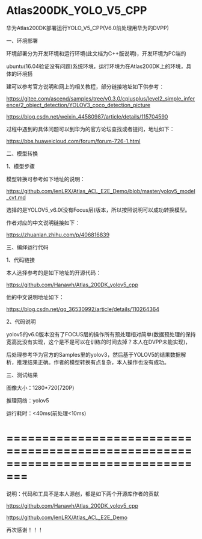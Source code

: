 # Atlas200DK_YOLO_V5_CPP


华为Atlas200DK部署运行YOLO_V5_CPP(V6.0前处理用华为的DVPP)

一、环境部署

环境部署分为开发环境和运行环境(此文档为C++版说明)，开发环境为PC端的

ubuntu(16.04验证没有问题)系统环境，运行环境为在Atlas200DK上的环境，具体的环境搭

建可以参考官方说明和网上的相关教程，部分链接地址如下供参考：

https://gitee.com/ascend/samples/tree/v0.3.0/cplusplus/level2_simple_inference/2_object_detection/YOLOV3_coco_detection_picture

https://blog.csdn.net/weixin_44580987/article/details/115704590

过程中遇到的具体问题可以到华为的官方论坛查找或者提问，地址如下：

https://bbs.huaweicloud.com/forum/forum-726-1.html

二、模型转换

1、模型步骤
	
模型转换可参考如下地址的说明：

https://github.com/lenLRX/Atlas_ACL_E2E_Demo/blob/master/yolov5_model_cvt.md

选择的是YOLOV5_v6.0(没有Focus层)版本，所以按照说明可以成功转换模型。

作者对应的中文说明链接如下：

https://zhuanlan.zhihu.com/p/406816839

三、编绎运行代码
	
1、代码链接

本人选择参考的是如下地址的开源代码：

https://github.com/Hanawh/Atlas_200DK_yolov5_cpp

他的中文说明地址如下：

https://blog.csdn.net/qq_36530992/article/details/110264364


2、代码说明

yolov5的v6.0版本没有了FOCUS层的操作所有预处理相对简单(数据预处理的保持宽高比没有实现，这个是不是可以在训练的时间去掉？本人在DVPP未能实现)，

后处理参考华为官方的Samples里的yolov3，然后基于YOLOV5的结果数据解析，推理结果正确。作者的模型转换有点复杂，本人操作也没有成功。


三、测试结果

图像大小：1280*720(720P)

推理网络：yolov5

运行耗时：<40ms(前处理<10ms)



=================================================================================
=================================================================================
说明：代码和工具不是本人源创，都是如下两个开源库作者的贡献

https://github.com/Hanawh/Atlas_200DK_yolov5_cpp

https://github.com/lenLRX/Atlas_ACL_E2E_Demo

再次感谢！！！







